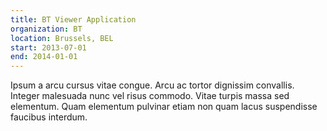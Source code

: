 ```yaml
---
title: BT Viewer Application
organization: BT
location: Brussels, BEL
start: 2013-07-01
end: 2014-01-01
---
```


Ipsum a arcu cursus vitae congue. Arcu ac tortor dignissim convallis. Integer malesuada nunc vel risus commodo. Vitae turpis massa sed elementum. Quam elementum pulvinar etiam non quam lacus suspendisse faucibus interdum.
